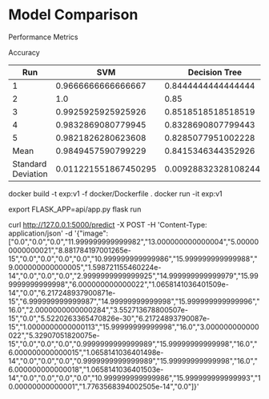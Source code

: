 # Model Comparison
Performance Metrics

Accuracy

| Run                | SVM                  | Decision Tree        |
|--------------------|----------------------|----------------------|
| 1                  | 0.9666666666666667   | 0.8444444444444444   |
| 2                  | 1.0                  | 0.85                 |
| 3                  | 0.9925925925925926   | 0.8518518518518519   |
| 4                  | 0.9832869080779945   | 0.8328690807799443   |
| 5                  | 0.9821826280623608   | 0.8285077951002228   |
| Mean               | 0.9849457590799229   | 0.8415346344352926   |
| Standard Deviation | 0.011221551867450295 | 0.009288323281082448 |



docker build -t exp:v1 -f docker/Dockerfile .
docker run -it exp:v1

export FLASK_APP=api/app.py
flask run

curl http://127.0.0.1:5000/predict -X POST  -H 'Content-Type: application/json' -d '{"image": ["0.0","0.0","0.0","11.999999999999982","13.000000000000004","5.000000000000021","8.881784197001265e-15","0.0","0.0","0.0","0.0","10.999999999999986","15.999999999999988","9.000000000000005","1.598721155460224e-14","0.0","0.0","0.0","2.9999999999999925","14.999999999999979","15.999999999999998","6.000000000000022","1.0658141036401509e-14","0.0","6.217248937900871e-15","6.999999999999987","14.99999999999998","15.999999999999996","16.0","2.0000000000000284","3.552713678800507e-15","0.0","5.5220263365470826e-30","6.21724893790087e-15","1.0000000000000113","15.99999999999998","16.0","3.000000000000022","5.32907051820075e-15","0.0","0.0","0.0","0.9999999999999989","15.99999999999998","16.0","6.000000000000015","1.0658141036401498e-14","0.0","0.0","0.0","0.9999999999999989","15.99999999999998","16.0","6.000000000000018","1.0658141036401503e-14","0.0","0.0","0.0","0.0","10.999999999999986","15.999999999999993","10.00000000000001","1.7763568394002505e-14","0.0"]}'